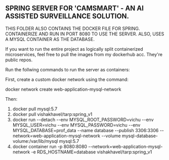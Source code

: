 ## SPRING SERVER FOR 'CAMSMART' - AN AI ASSISTED SURVEILLANCE SOLUTION.

THIS FOLDER ALSO CONTAINS THE DOCKER FILE FOR SPRING.
CONTAINERIZE AND RUN IN PORT 8080 TO USE THE SERVER.
ALSO, USES A MYSQL CONTAINER AS THE DATABASE.

If you want to run the entire project as logically split containerized microservices, feel free to pull the images from my dockerhub acc. They're public repos.

Run the follwing commands to run the server as containers: 

First, create a custom docker network using the command:
 
  docker network create web-application-mysql-network
  
Then:

1. docker pull mysql:5.7
2. docker pull vishakhavel/tarp:spring_v1 
3. docker run --detach --env MYSQL_ROOT_PASSWORD=vichu --env MYSQL_USER=vichu --env MYSQL_PASSWORD=vichu --env MYSQL_DATABASE=prof_data --name database --publish    3306:3306 --network=web-application-mysql-network --volume mysql-database-volume:/var/lib/mysql  mysql:5.7
4. docker container run -p 8080:8080 --network=web-application-mysql-network -e RDS_HOSTNAME=database vishakhavel/tarp:spring_v1 

 



